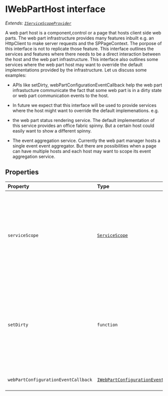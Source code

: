 # IWebPartHost interface

_Extends: [`IServiceScopeProvider`](../sp-client-base/iservicescopeprovider.md)_



A web part host is a component,control or a page that hosts client side web parts. 
The web part infrastructure provides many features inbuilt e.g. an HttpClient to make 
server requests and the SPPageContext. The porpose of this interface is not to replicate 
those feature. This interface outlines the services and features where there needs to be 
a direct interaction between the host and the web part infrastructure. This interface also 
outlines some services where the web part host may want to override the default 
implementations provided by the infrastructure. Let us discuss some examples: 
 
- APIs like setDirty, webPartConfigurationEventCallback help the web part infrastucture 
communicate the fact that some web part is in a dirty state or web part communication 
events to the host. 
 
- In future we expect that this interface will be used to provide services where the host 
might want to override the default implemenations. e.g. 
- the web part status rendering service. The default implementation of this service 
provides an office fabric spinny. But a certain host could easily want to show a 
different spinny. 
 
- The event aggregation service. Currently the web part manager hosts a single event 
event aggregator. But there are possibilities when a page can have multiple hosts 
and each host may want to scope its event aggregation service.


## Properties

| Property	   | Type	| Description|
|:-------------|:-------|:-----------|
|`serviceScope`      | [`ServiceScope`](../sp-client-base/servicescope.md) | ServiceScope provides a formalized way for components to register and consume dependencies  ("services"), and to enable different implementations to be registered in different scopes |
|`setDirty`      | `function` | ServiceScope provides a formalized way for components to register and consume dependencies  ("services"), and to enable different implementations to be registered in different scopes |
|`webPartConfigurationEventCallback`      | [`IWebPartConfigurationEventCallback`](../sp-client-preview/iwebpartconfigurationeventcallback.md) | Web part configuration event callback |





